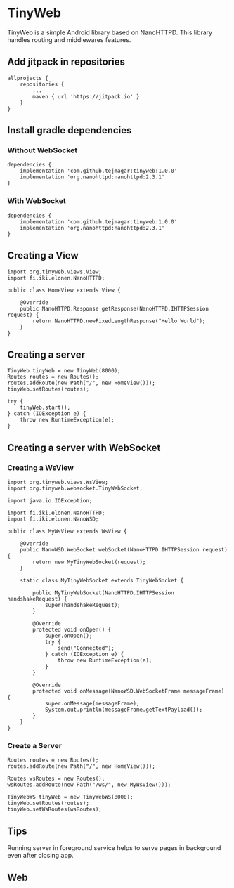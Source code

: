 # TinyWeb
TinyWeb is a simple Android library based on NanoHTTPD. This library handles routing and middlewares
features.


## Add jitpack in repositories

```
allprojects {
	repositories {
		...
		maven { url 'https://jitpack.io' }
	}
}

```

## Install gradle dependencies

### Without WebSocket
```
dependencies {
    implementation 'com.github.tejmagar:tinyweb:1.0.0'
    implementation 'org.nanohttpd:nanohttpd:2.3.1'
}
```

### With WebSocket

```
dependencies {
    implementation 'com.github.tejmagar:tinyweb:1.0.0'
    implementation 'org.nanohttpd:nanohttpd:2.3.1'
}
```

## Creating a View

```
import org.tinyweb.views.View;
import fi.iki.elonen.NanoHTTPD;

public class HomeView extends View {

    @Override
    public NanoHTTPD.Response getResponse(NanoHTTPD.IHTTPSession request) {
        return NanoHTTPD.newFixedLengthResponse("Hello World");
    }
}
```

## Creating a server
```        
TinyWeb tinyWeb = new TinyWeb(8000);
Routes routes = new Routes();
routes.addRoute(new Path("/", new HomeView()));
tinyWeb.setRoutes(routes);

try {
    tinyWeb.start();
} catch (IOException e) {
    throw new RuntimeException(e);
}
```

## Creating a server with WebSocket 

### Creating a WsView

```
import org.tinyweb.views.WsView;
import org.tinyweb.websocket.TinyWebSocket;

import java.io.IOException;

import fi.iki.elonen.NanoHTTPD;
import fi.iki.elonen.NanoWSD;

public class MyWsView extends WsView {

    @Override
    public NanoWSD.WebSocket webSocket(NanoHTTPD.IHTTPSession request) {
        return new MyTinyWebSocket(request);
    }

    static class MyTinyWebSocket extends TinyWebSocket {

        public MyTinyWebSocket(NanoHTTPD.IHTTPSession handshakeRequest) {
            super(handshakeRequest);
        }

        @Override
        protected void onOpen() {
            super.onOpen();
            try {
                send("Connected");
            } catch (IOException e) {
                throw new RuntimeException(e);
            }
        }

        @Override
        protected void onMessage(NanoWSD.WebSocketFrame messageFrame) {
            super.onMessage(messageFrame);
            System.out.println(messageFrame.getTextPayload());
        }
    }
}

```

### Create a Server
```
Routes routes = new Routes();
routes.addRoute(new Path("/", new HomeView()));

Routes wsRoutes = new Routes();
wsRoutes.addRoute(new Path("/ws/", new MyWsView()));

TinyWebWS tinyWeb = new TinyWebWS(8000);
tinyWeb.setRoutes(routes);
tinyWeb.setWsRoutes(wsRoutes);
```

## Tips
Running server in foreground service helps to serve pages in background even after closing app.


## Web
